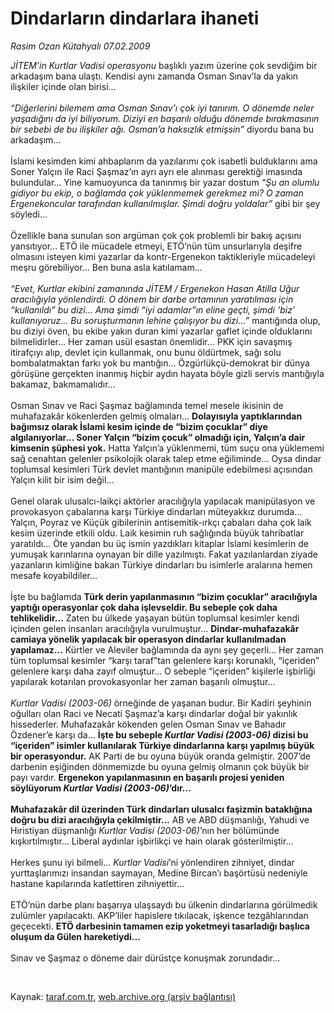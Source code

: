 # Dindarların dindarlara ihaneti

*Rasim Ozan Kütahyalı 07.02.2009*

<div class="taraf_structure_2col_1zq">
<div class="margen_n">



 <p><i>JİTEM’in Kurtlar Vadisi operasyonu</i> başlıklı yazım üzerine çok sevdiğim bir arkadaşım bana ulaştı. Kendisi aynı zamanda Osman Sınav’la da yakın ilişkiler içinde olan birisi...<i> <br/><br/>“Diğerlerini bilemem ama Osman Sınav’ı çok iyi tanırım. O dönemde neler yaşadığını da iyi biliyorum. Diziyi en başarılı olduğu dönemde bırakmasının bir sebebi de bu ilişkiler ağı. Osman’a haksızlık etmişsin”</i> diyordu bana bu arkadaşım... <br/><br/>İslami kesimden kimi ahbaplarım da yazılarımı çok isabetli bulduklarını ama Soner Yalçın ile Raci Şaşmaz’ın ayrı ayrı ele alınması gerektiği imasında bulundular... Yine kamuoyunca da tanınmış bir yazar dostum <i>“Şu an olumlu gidiyor bu ekip, o bağlamda çok yüklenmemek gerekmez mi? O zaman Ergenekoncular tarafından kullanılmışlar. Şimdi doğru yoldalar”</i> gibi bir şey söyledi... <br/><br/>Özellikle bana sunulan son argüman çok çok problemli bir bakış açısını yansıtıyor... ETÖ ile mücadele etmeyi, ETÖ’nün tüm unsurlarıyla deşifre olmasını isteyen kimi yazarlar da kontr-Ergenekon taktikleriyle mücadeleyi meşru görebiliyor... Ben buna asla katılamam... <i><br/><br/>“Evet, Kurtlar ekibini zamanında JİTEM / Ergenekon Hasan Atilla Uğur aracılığıyla yönlendirdi. O dönem bir darbe ortamının yaratılması için “kullanıldı” bu dizi... Ama şimdi “iyi adamlar”ın eline geçti, şimdi ‘biz’ kullanıyoruz... Bu soruşturmanın lehine çalışıyor bu dizi...”</i> mantığında olup, bu diziyi öven, bu ekibe yakın duran kimi yazarlar gaflet içinde olduklarını bilmelidirler... Her zaman usül esastan önemlidir... PKK için savaşmış itirafçıyı alıp, devlet için kullanmak, onu bunu öldürtmek, sağı solu bombalatmaktan farkı yok bu mantığın... Özgürlükçü-demokrat bir dünya görüşüne gerçekten inanmış hiçbir aydın hayata böyle gizli servis mantığıyla bakamaz, bakmamalıdır... <br/><br/>Osman Sınav ve Raci Şaşmaz bağlamında temel mesele ikisinin de muhafazakâr kökenlerden gelmiş olmaları... <b>Dolayısıyla yaptıklarından bağımsız olarak İslami kesim içinde de “bizim çocuklar” diye algılanıyorlar... Soner Yalçın “bizim çocuk” olmadığı için, Yalçın’a dair kimsenin şüphesi yok.</b> Hatta Yalçın’a yüklenmemi, tüm suçu ona yüklememi sağ cenahtan gelenler psikolojik olarak talep etme eğiliminde... Oysa dindar toplumsal kesimleri Türk devlet mantığının manipüle edebilmesi açısından Yalçın kilit bir isim değil... <br/><br/>Genel olarak ulusalcı-laikçi aktörler aracılığıyla yapılacak manipülasyon ve provokasyon çabalarına karşı Türkiye dindarları müteyakkız durumda... Yalçın, Poyraz ve Küçük gibilerinin antisemitik-ırkçı çabaları daha çok laik kesim üzerinde etkili oldu. Laik kesimin ruh sağlığında büyük tahribatlar yaratıldı... Öte yandan bu üç ismin yazdıkları kitaplar İslami kesimlerin de yumuşak karınlarına oynayan bir dille yazılmıştı. Fakat yazılanlardan ziyade yazanların kimliğine bakan Türkiye dindarları bu isimlerle aralarına hemen mesafe koyabildiler... <br/><br/>İşte bu bağlamda <b>Türk derin yapılanmasının “bizim çocuklar” aracılığıyla yaptığı operasyonlar çok daha işlevseldir. Bu sebeple çok daha tehlikelidir...</b> Zaten bu ülkede yaşayan bütün toplumsal kesimler kendi içinden gelen insanları aracılığıyla vurulmuştur... <b>Dindar-muhafazakâr camiaya yönelik yapılacak bir operasyon dindarlar kullanılmadan yapılamaz...</b> Kürtler ve Aleviler bağlamında da aynı şey geçerli... Her zaman tüm toplumsal kesimler “karşı taraf”tan gelenlere karşı korunaklı, “içeriden” gelenlere karşı daha zayıf olmuştur... O sebeple “içeriden” kişilerle işbirliği yapılarak kotarılan provokasyonlar her zaman başarılı olmuştur...<i> <br/><br/>Kurtlar Vadisi</i> <em>(2003-06)</em> örneğinde de yaşanan budur. Bir Kadiri şeyhinin oğulları olan Raci ve Necati Şaşmaz’a karşı dindarlar doğal bir yakınlık hissederler. Muhafazakâr kökenden gelen Osman Sınav ve Bahadır Özdener’e karşı da... <b>İşte bu sebeple <i>Kurtlar Vadisi</i> <em>(2003-06)</em> dizisi bu “içeriden” isimler kullanılarak Türkiye dindarlarına karşı yapılmış büyük bir operasyondur.</b> AK Parti de bu oyuna büyük oranda gelmiştir. 2007’de darbenin eşiğinden dönmemizde bu oyuna gelmiş olmanın çok büyük bir payı vardır. <b>Ergenekon yapılanmasının en başarılı projesi yeniden söylüyorum <i>Kurtlar Vadisi</i> <em>(2003-06)</em>’dır... <br/><br/>Muhafazakâr dil üzerinden Türk dindarları ulusalcı faşizmin bataklığına doğru bu dizi aracılığıyla çekilmiştir...</b> AB ve ABD düşmanlığı, Yahudi ve Hıristiyan düşmanlığı <i>Kurtlar Vadisi</i> <em>(2003-06)</em>’nın her bölümünde kışkırtılmıştır... Liberal aydınlar işbirlikçi ve hain olarak gösterilmiştir... <br/><br/>Herkes şunu iyi bilmeli... <i>Kurtlar Vadisi</i>’ni yönlendiren zihniyet, dindar yurttaşlarımızı insandan saymayan, Medine Bircan’ı başörtüsü nedeniyle hastane kapılarında katlettiren zihniyettir... <br/><br/>ETÖ’nün darbe planı başarıya ulaşsaydı bu ülkenin dindarlarına görülmedik zulümler yapılacaktı. AKP’liler hapislere tıkılacak, işkence tezgâhlarından geçecekti. <b>ETÖ darbesinin tamamen ezip yoketmeyi tasarladığı başlıca oluşum da Gülen hareketiydi...</b> <br/><br/>Sınav ve Şaşmaz o döneme dair dürüstçe konuşmak zorundadır...</p>

<br/>


<div id="taraf_not">
</div>

</div>


</div>

Kaynak: [taraf.com.tr](http://www.taraf.com.tr:80/makale/3922.htm), [web.archive.org (arşiv bağlantısı)](http://web.archive.org/web/20090430120516/http://www.taraf.com.tr:80/makale/3922.htm)
